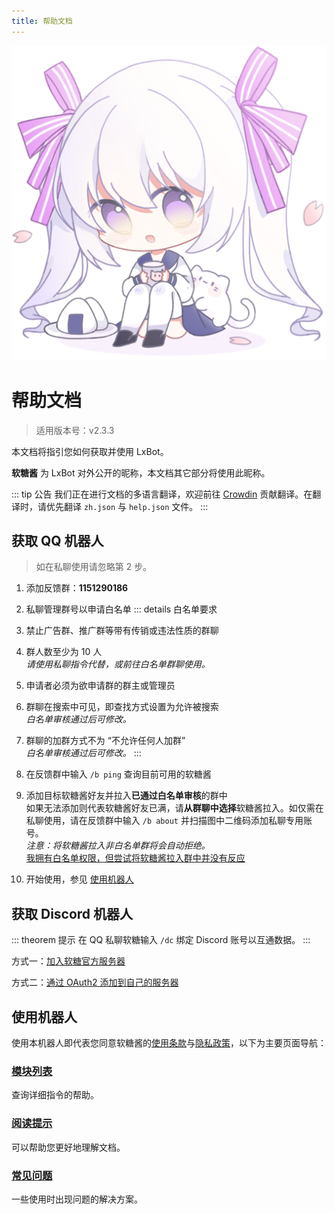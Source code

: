 ```yaml
---
title: 帮助文档
---
```


<img src="./logo.png" alt="logo" class="main-logo">
<style>
.custom-block.right>p:nth-child(1) {
	margin: 0;
}
</style>

# 帮助文档
> 适用版本号：v2.3.3

本文档将指引您如何获取并使用 LxBot。

**软糖酱** 为 LxBot 对外公开的昵称，本文档其它部分将使用此昵称。

::: tip 公告
我们正在进行文档的多语言翻译，欢迎前往 [Crowdin](https://crwd.in/lxbot/) 贡献翻译。在翻译时，请优先翻译 `zh.json` 与 `help.json` 文件。
:::

## 获取 QQ 机器人
> 如在私聊使用请忽略第 2 步。
1. 添加反馈群：**1151290186**
2. 私聊管理群号以申请白名单
::: details 白名单要求
1. 禁止广告群、推广群等带有传销或违法性质的群聊
2. 群人数至少为 10 人
   <br>*请使用私聊指令代替，或前往白名单群聊使用。*
3. 申请者必须为欲申请群的群主或管理员
4. 群聊在搜索中可见，即查找方式设置为允许被搜索
   <br>*白名单审核通过后可修改。*
5. 群聊的加群方式不为 “不允许任何人加群”
   <br>*白名单审核通过后可修改。*
:::

3. 在反馈群中输入 `/b ping` 查询目前可用的软糖酱
4. 添加目标软糖酱好友并拉入**已通过白名单审核**的群中
   <br>如果无法添加则代表软糖酱好友已满，请**从群聊中选择**软糖酱拉入。如仅需在私聊使用，请在反馈群中输入 `/b about` 并扫描图中二维码添加私聊专用账号。
   <br>*注意：将软糖酱拉入非白名单群将会自动拒绝。*
   <br>[我拥有白名单权限，但尝试将软糖酱拉入群中并没有反应](/faq/#我拥有白名单权限，但尝试将软糖酱拉入群中并没有反应)
5. 开始使用，参见 [使用机器人](#使用机器人)

## 获取 Discord 机器人
::: theorem 提示
在 QQ 私聊软糖输入 `/dc` 绑定 Discord 账号以互通数据。
:::

方式一：[加入软糖官方服务器](https://discord.gg/YVXA6jpJkF)

方式二：[通过 OAuth2 添加到自己的服务器](https://discord.com/oauth2/authorize?client_id=815104216372346881&permissions=3590208&scope=bot)

## 使用机器人
使用本机器人即代表您同意软糖酱的[使用条款](/terms-of-use/)与[隐私政策](/privacy-policy/)，以下为主要页面导航：

### [模块列表](/module/)
查询详细指令的帮助。

### [阅读提示](/tips/)
可以帮助您更好地理解文档。

### [常见问题](/faq/)
一些使用时出现问题的解决方案。